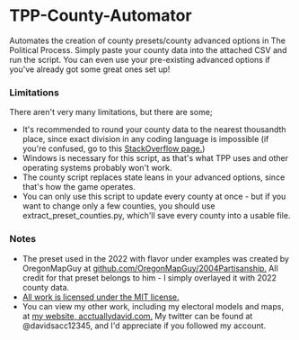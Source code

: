 # TPP-County-Automator
Automates the creation of county presets/county advanced options in The Political Process. Simply paste your county data into the attached CSV and run the script. You can even use your pre-existing advanced options if you've already got some great ones set up!

### Limitations
There aren't very many limitations, but there are some;
- It's recommended to round your county data to the nearest thousandth place, since exact division in any coding language is impossible (if you're confused, go to this [StackOverflow page.](https://stackoverflow.com/questions/588004/is-floating-point-math-broken))
- Windows is necessary for this script, as that's what TPP uses and other operating systems probably won't work.
- The county script replaces state leans in your advanced options, since that's how the game operates.
- You can only use this script to update every county at once - but if you want to change only a few counties, you should use extract_preset_counties.py, which'll save every county into a usable file. 

### Notes
- The preset used in the 2022 with flavor under examples was created by OregonMapGuy at [github.com/OregonMapGuy/2004Partisanship.](https://github.com/OregonMapGuy/2004Partisanship) All credit for that preset belongs to him - I simply overlayed it with 2022 county data.
- [All work is licensed under the MIT license.](https://github.com/DontTreadOnGerman/TPP-County-Automator/blob/main/LICENSE)
- You can view my other work, including my electoral models and maps, at [my website, acctuallydavid.com.](https://acctuallydavid.com) My twitter can be found at @davidsacc12345, and I'd appreciate if you followed my account.
